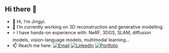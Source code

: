 ## Hi there 👋
- 👋 Hi, I'm Jingyi. 
- 🌱 I’m currently working on 3D reconstruction and generative modelling.
- ⚡ I have hands-on experience with: NeRF, 3DGS, SLAM, diffusion models, vision-language models, multimodal learning...
- 📫 Reach me here: [![Email](https://img.shields.io/badge/-Email-D14836?logo=gmail&logoColor=white)](mailto:jingyiwan.work@gmail.com) [![LinkedIn](https://img.shields.io/badge/-LinkedIn-blue?logo=linkedin&logoColor=white)]([https://www.linkedin.com/in/yourname](https://www.linkedin.com/in/jingyi-wan-845027356/)) [![Portfolio](https://img.shields.io/badge/-Portfolio-121212?logo=githubpages&logoColor=white)](https://yourportfolio.com)

<!--
**Jingyi-Official/Jingyi-Official** is a ✨ _special_ ✨ repository because its `README.md` (this file) appears on your GitHub profile.

Here are some ideas to get you started:

- 🔭 I’m currently working on ...
- 🌱 I’m currently learning ...
- 👯 I’m looking to collaborate on ...
- 🤔 I’m looking for help with ...
- 💬 Ask me about ...
- 📫 How to reach me: ...
- 😄 Pronouns: ...
- ⚡ Fun fact: ...
-->
